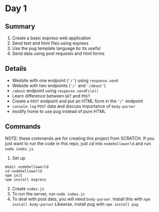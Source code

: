 # Day 1

## Summary
1. Create a basic express web application
2. Send text and html files using express
3. Use the pug template language bc its useful
4. Send data using post requests and html forms

## Details

* Wesbite with one endpoint (`'/'`) using `response.send`
* Website with two endpoints (`'/'` and `'/about'`)
* `/about` endpoint using `response.sendFile()`
* Learn difference between `GET` and `POST`
* Create a `POST` endpoint and put an HTML form in the `'/'` endpoint
* `console.log` `POST` data and discuss importance of `body-parser`
* modify home to use pug instead of pure HTML

## Commands

NOTE: these commands are for creating this project from SCRATCH. If you just want to run the code in this repo, just
cd into `nodehelloworld` and run `node index.js`.

1. Set up
```
mkdir nodehelloworld
cd nodehelloworld
npm init
npm install express
```
2. Create `index.js`
3. To run the server, run `node index.js`
4. To deal with post data, you will need `body-parser`. Install this with `npm install body-parser`
Likewise, install pug with `npm install pug`
